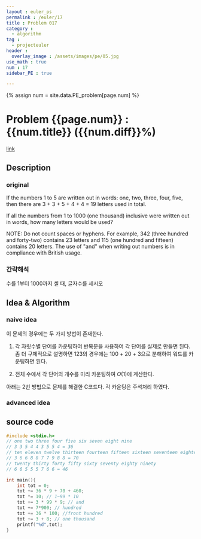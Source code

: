 ```yaml
---
layout : euler_ps
permalink : /euler/17
title : Problem 017
category :
  - algorithm
tag :
  - projecteuler
header :
  overlay_image : /assets/images/pe/05.jpg
use_math : true
num : 17
sidebar_PE : true

---
```


{% assign num = site.data.PE_problem[page.num] %}

<h1> Problem {{page.num}} : {{num.title}} ({{num.diff}}%) </h1>

<a href = "https://projecteuler.net/problem={{page.num}}">link</a>

## Description

### original

If the numbers 1 to 5 are written out in words: one, two, three, four, five, then there are 3 + 3 + 5 + 4 + 4 = 19 letters used in total.

If all the numbers from 1 to 1000 (one thousand) inclusive were written out in words, how many letters would be used?


NOTE: Do not count spaces or hyphens. For example, 342 (three hundred and forty-two) contains 23 letters and 115 (one hundred and fifteen) contains 20 letters. The use of "and" when writing out numbers is in compliance with British usage.

### 간략해석

수를 1부터 1000까지 셀 때, 글자수를 세시오

## Idea & Algorithm

### naive idea

이 문제의 경우에는 두 가지 방법이 존재한다.

1. 각 자릿수별 단어를 카운팅하여 반복문을 사용하여 각 단어를 실제로 만들면 된다.
  좀 더 구체적으로 설명하면 123의 경우에는 100 + 20 + 3으로 분해하여 워드를 카운팅하면 된다.

2. 전체 수에서 각 단어의 개수를 미리 카운팅하여 $O(1)$에 계산한다.

아래는 2번 방법으로 문제를 해결한 C코드다. 각 카운팅은 주석처리 하였다.

### advanced idea

## source code

``` cpp
#include <stdio.h>
// one two three four five six seven eight nine
// 3 3 5 4 4 3 5 5 4 = 36
// ten eleven twelve thirteen fourteen fifteen sixteen seventeen eighteen nineteen
// 3 6 6 8 8 7 7 9 8 8 = 70
// twenty thirty forty fifty sixty seventy eighty ninety
// 6 6 5 5 5 7 6 6 = 46

int main(){
    int tot = 0;
    tot += 36 * 9 + 70 + 460;
    tot *= 10; // 1~99 * 10
    tot += 3 * 99 * 9; // and
    tot += 7*900; // hundred
    tot += 36 * 100; //front hundred
    tot += 3 + 8; // one thousand
    printf("%d",tot);
}
```

